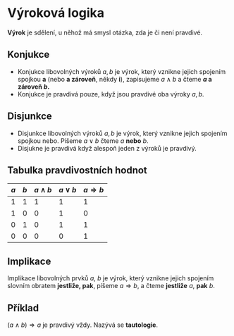 # Výroková logika
**Výrok** je sdělení, u něhož má smysl otázka, zda je či není pravdivé.

## Konjukce
- Konjukce libovolných výroků $a, b$ je výrok, který vznikne jejich spojením spojkou **a** (nebo **a zároveň**, někdy **i**), zapisujeme $a \wedge b$ a čteme **$a$ a zároveň $b$.**
- Konjukce je pravdivá pouze, když jsou pravdivé oba výroky $a, b$.

## Disjunkce
- Disjunkce libovolných výroků $a, b$ je výrok, který vznikne jejich spojením spojkou nebo. Píšeme $a \vee b$ čteme $a$ **nebo** $b$.
- Disjukne je pravdivá když alespoň jeden z výroků je pravdivý.

## Tabulka pravdivostních hodnot
| $a$ | $b$ | $a \wedge b$ | $a \vee b$ | $a \Rightarrow b$ |
| --- | --- | ------------ | ---------- | ------ |
| 1   | 1   | 1            | 1          | 1      |
| 1   | 0   | 0            | 1          | 0      |
| 0   | 1   | 0            | 1          | 1      |
| 0   | 0   | 0            | 0          | 1      |

## Implikace
Implikace libovolných prvků $a$, $b$ je výrok, který vznikne jejich spojením slovním obratem **jestliže, pak**, píšeme $a \Rightarrow b$, a čteme **jestliže** $a$, **pak** $b$.

## Příklad

$(a \wedge b) \Rightarrow a$ je pravdivý vždy. Nazývá se **tautologie**.